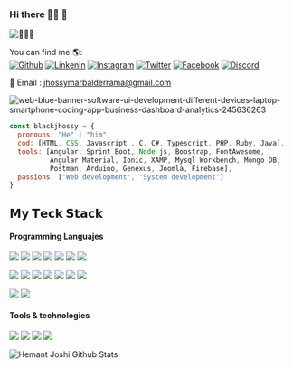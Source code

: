 ### Hi there 👋🏼 🦝

![👨🏻‍💻 ](https://komarev.com/ghpvc/?username=Jhossymarbalderramae&label=PROFILE+VIEWS)

You can find me 🌎:
<br>
[![Github](https://img.shields.io/badge/GitHub-100000?style=for-the-badge&logo=github&logoColor=white)](https://github.com/Jhossymarbalderrama)
[![Linkenin](https://img.shields.io/badge/LinkedIn-0077B5?style=for-the-badge&logo=linkedin&logoColor=white)](https://www.linkedin.com/in/balderrama-rocha-jhossymar/)
[![Instagram](https://img.shields.io/badge/Instagram-E4405F?style=for-the-badge&logo=instagram&logoColor=white)](https://www.instagram.com/blackjhossy/)
[![Twitter](https://img.shields.io/badge/Twitter-1DA1F2?style=for-the-badge&logo=twitter&logoColor=white)](https://twitter.com/JhossymarB)
[![Facebook](https://img.shields.io/badge/Facebook-1877F2?style=for-the-badge&logo=facebook&logoColor=white)](https://www.facebook.com/jhossymar.balderrama)
[![Discord](https://img.shields.io/badge/Discord-7289DA?style=for-the-badge&logo=discord&logoColor=white)](BlackJhossy#9100)

📧 Email : jhossymarbalderrama@gmail.com

![web-blue-banner-software-ui-development-different-devices-laptop-smartphone-coding-app-business-dashboard-analytics-245636263](https://github.com/Jhossymarbalderrama/Jhossymarbalderrama/assets/52534649/9afad39a-d464-4186-bc14-f0fb37b086e5)

```javascript
const blackjhossy = {
  pronouns: "He" | "him",
  cod: [HTML, CSS, Javascript , C, C#, Typescript, PHP, Ruby, Java],
  tools: [Angular, Sprint Boot, Node js, Boostrap, FontAwesome,
          Angular Material, Ionic, XAMP, Mysql Workbench, Mongo DB,
          Postman, Arduino, Genexus, Joomla, Firebase],
  passions: ['Web development', 'System development']
}
```
## 𝗠𝘆 𝗧𝗲𝗰𝗸 𝗦𝘁𝗮𝗰𝗸

<h4>Programming Languajes</h4>
<p>  
  <img src="https://img.shields.io/badge/HTML5-E34F26?style=for-the-badge&logo=html5&logoColor=white">
  <img src="https://img.shields.io/badge/CSS3-1572B6?style=for-the-badge&logo=css3&logoColor=white">
  <img src="https://img.shields.io/badge/JavaScript-F7DF1E?style=for-the-badge&logo=javascript&logoColor=black">
  <img src="https://img.shields.io/badge/TypeScript-007ACC?style=for-the-badge&logo=typescript&logoColor=white">
  <img src="https://img.shields.io/badge/Angular-DD0031?style=for-the-badge&logo=angular&logoColor=white">
  <img src="https://img.shields.io/badge/Bootstrap-563D7C?style=for-the-badge&logo=bootstrap&logoColor=white">
  <img src="https://img.shields.io/badge/Joomla-5091CD?style=for-the-badge&logo=joomla&logoColor=white">
</p>

<p>  
  <img src="https://img.shields.io/badge/Node.js-43853D?style=for-the-badge&logo=node.js&logoColor=white">  
  <img src="https://img.shields.io/badge/Java-ED8B00?style=for-the-badge&logo=openjdk&logoColor=white">
  <img src="https://img.shields.io/badge/Spring-6DB33F?style=for-the-badge&logo=spring&logoColor=white">
  <img src="https://img.shields.io/badge/Ruby-CC342D?style=for-the-badge&logo=ruby&logoColor=white">
  <img src="https://img.shields.io/badge/PHP-777BB4?style=for-the-badge&logo=php&logoColor=white">
  <img src="https://img.shields.io/badge/C-00599C?style=for-the-badge&logo=c&logoColor=white">
  <img src="https://img.shields.io/badge/C%23-239120?style=for-the-badge&logo=c-sharp&logoColor=white">
</p>

<p>  
  <img src="https://img.shields.io/badge/MySQL-00000F?style=for-the-badge&logo=mysql&logoColor=white">
  <img src="https://img.shields.io/badge/MongoDB-4EA94B?style=for-the-badge&logo=mongodb&logoColor=white">
</p>
  
<h4>Tools & technologies</h4>
<p>  
  <img src="https://img.shields.io/badge/GIT-E44C30?style=for-the-badge&logo=git&logoColor=white">
  <img src="https://img.shields.io/badge/GitHub-100000?style=for-the-badge&logo=github&logoColor=white">
  <img src="https://img.shields.io/badge/Postman-FF6C37?style=for-the-badge&logo=Postman&logoColor=white">
  <img src="https://img.shields.io/badge/Firebase-FFCA28?style=for-the-badge&logo=firebase&logoColor=black">
</p>

![Hemant Joshi Github Stats](https://github-readme-stats.vercel.app/api?username=jhossymarbalderrama&show_icons=true&title_color=fff&icon_color=79ff97&text_color=f1f1f1&bg_color=090C2D)

<!--
**Jhossymarbalderrama/Jhossymarbalderrama** is a ✨ _special_ ✨ repository because its `README.md` (this file) appears on your GitHub profile.

Here are some ideas to get you started:

- 🔭 I’m currently working on ...
- 🌱 I’m currently learning ...
- 👯 I’m looking to collaborate on ...
- 🤔 I’m looking for help with ...
- 💬 Ask me about ...
- 📫 How to reach me: ...
- 😄 Pronouns: ...
- ⚡ Fun fact: ...
-->
